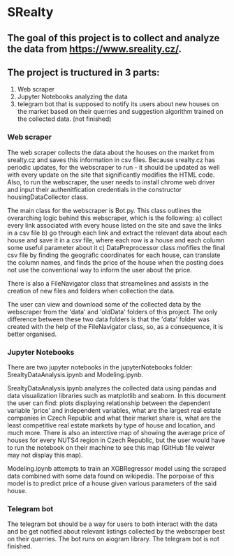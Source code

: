 # SRealty
## The goal of this project is to collect and analyze the data from https://www.sreality.cz/.

## The project is tructured in 3 parts:
1. Web scraper
2. Jupyter Notebooks analyzing the data
3. telegram bot that is supposed to notify its users about new houses on the market based on their querries and suggestion algorithm trained on the collected data. (not finished)

### Web scraper
  The web scraper collects the data about the houses on the market from srealty.cz and saves this information in csv files. Because srealty.cz has periodic updates, for the webscraper to run - it should be updated as well with every update on the site that significantly modifies the HTML code. Also, to run the webscraper, the user needs to install chrome web driver and input their authenitfication credentials in the constructor housingDataCollector class. 
  
  The main class for the webscraper is Bot.py. This class outlines the overarching logic behind this webscraper, which is the following:
a) collect every link associated with every house listed on the site and save the links in a csv file
b) go through each link and extract the relevant data about each house and save it in a csv file, where each row is a house and each column some useful parameter about it
c) DataPreprocessor class mofifies the final csv file by finding the geografic coordinates for each house, can translate the column names, and finds the price of the house when the posting does not use the conventional way to inform the user about the price.

  There is also a FileNavigator class that streamelines and assists in the creation of new files and folders when collection the data.
  
  The user can view and download some of the collected data by the webscraper from the 'data' and 'oldData' folders of this project. The only difference between these two data folders is that the 'data' folder was created with the help of the FileNavigator class, so, as a consequence, it is better organised.
  
### Jupyter Notebooks
There are two jupyter notebooks in the jupyterNotebooks folder: SrealtyDataAnalysis.ipynb and Modeling.ipynb. 

SrealtyDataAnalysis.ipynb analyzes the collected data using pandas and data visualization libraries such as matplotlib and seaborn. In this document the user can find: plots displaying relationship between the dependent variable 'price' and independent variables, what are the largest real estate companies in Czech Republic and what their market share is, what are the least competitive real estate markets by type of house and location, and much more. There is also an interctive map of showing the average price of houses for every NUTS4 region in Czech Republic, but the user would have to run the notebook on their machine to see this map (GitHub file veiwer may not display this map).

Modeling.ipynb attempts to train an XGBRegressor model using the scraped data combined with some data found on wikipedia. The porpoise of this model is to predict price of a house given various parameters of the said house.

### Telegram bot
  The telegram bot should be a way for users to both interact with the data and be get notified about relevant listings collected by the webscraper best on their querries. The bot runs on aiogram library. The telegram bot is not finished. 


  

